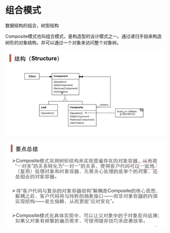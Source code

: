 # 组合模式

数据结构的组合，树型结构

Composite模式也叫组合模式，是构造型的设计模式之一。通过递归手段来构造树形的对象结构，并可以通过一个对象来访问整个对象树。

![image-20210106114123624](../assets/image-20210106114123624.png)

![image-20210106114108109](../assets/image-20210106114108109.png)